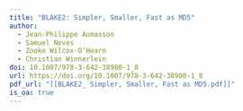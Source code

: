```yaml
---
title: "BLAKE2: Simpler, Smaller, Fast as MD5"
author:
  - Jean-Philippe Aumasson
  - Samuel Neves
  - Zooko Wilcox-O'Hearn
  - Christian Winnerlein
doi: 10.1007/978-3-642-38980-1_8
url: https://doi.org/10.1007/978-3-642-38980-1_8
pdf_url: "[[BLAKE2_ Simpler, Smaller, Fast as MD5.pdf]]"
is_oa: true
---
```

